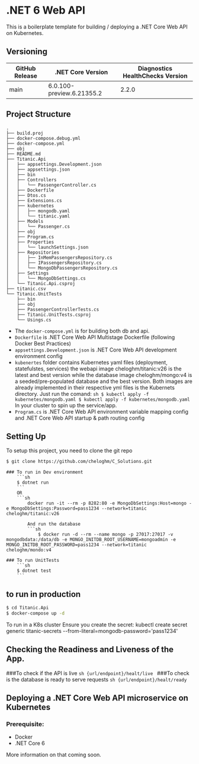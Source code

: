 # .NET 6 Web API

This is a boilerplate template for building / deploying a .NET Core Web API on Kubernetes.

## Versioning
| GitHub Release | .NET Core Version | Diagnostics HealthChecks Version |
|----------------|------------ |---------------------|
| main | 6.0.100-preview.6.21355.2 | 2.2.0 |

## Project Structure
```
.
├── build.proj
├── docker-compose.debug.yml
├── docker-compose.yml
├── obj
├── README.md
├── Titanic.Api
│   ├── appsettings.Development.json
│   ├── appsettings.json
│   ├── bin
│   ├── Controllers
│   │   └── PassengerController.cs
│   ├── Dockerfile
│   ├── Dtos.cs
│   ├── Extensions.cs
│   ├── kubernetes
│   │   ├── mongodb.yaml
│   │   └── titanic.yaml
│   ├── Models
│   │   └── Passenger.cs
│   ├── obj
│   ├── Program.cs
│   ├── Properties
│   │   └── launchSettings.json
│   ├── Repositories
│   │   ├── InMemPassengersRepository.cs
│   │   ├── IPassengersRepository.cs
│   │   └── MongoDbPassengersRepository.cs
│   ├── Settings
│   │   └── MongoDbSettings.cs
│   └── Titanic.Api.csproj
├── titanic.csv
└── Titanic.UnitTests
    ├── bin
    ├── obj
    ├── PassengerControllerTests.cs
    ├── Titanic.UnitTests.csproj
    └── Usings.cs
```

- The `docker-compose.yml` is for building both db and api.
- `Dockerfile` is .NET Core Web API Multistage Dockerfile (following Docker Best Practices)
- `appsettings.Development.json` is .NET Core Web API development environment config
- `kubenertes` folder contains Kubernetes yaml files (deployment, statefulstes, services) the webapi image cheloghm/titanic:v26 is the latest and best version
               while the database image cheloghm/mongo:v4 is a seeded/pre-populated database and the best version. Both images are already implemented in their                respective yml files is the Kubernets directory. Just run the comand:
               ```sh
               $ kubectl apply -f kubernetes/mongodb.yaml
               $ kubectl apply -f kubernetes/mongodb.yaml
               ```
               In your cluster to spin up the service/app.
- `Program.cs` is .NET Core Web API environment variable mapping config and .NET Core Web API startup & path routing config 

## Setting Up

To setup this project, you need to clone the git repo

```sh
$ git clone https://github.com/cheloghm/C_Solutions.git
```

    ### To run in Dev environment 
        ```sh
        $ dotnet run
        ```
        OR
        ```sh
            docker run -it --rm -p 8282:80 -e MongoDbSettings:Host=mongo -e MongoDbSettings:Password=pass1234 --network=titanic cheloghm/titanic:v26
```
        And run the database
        ```sh
            $ docker run -d --rm --name mongo -p 27017:27017 -v mongodbdata:/data/db -e MONGO_INITDB_ROOT_USERNAME=mongoadmin -e                MONGO_INITDB_ROOT_PASSWORD=pass1234 --network=titanic cheloghm/mondo:v4
```

    ### To run UnitTests
        ```sh
        $ dotnet test 
        ```

## to run in production

```sh
$ cd Titanic.Api
$ docker-compose up -d
```

To run in a K8s cluster
Ensure you create the secret: kubectl create secret generic titanic-secrets --from-literal=mongodb-password='pass1234'

## Checking the Readiness and Liveness of the App.
###To check if the API is live
    ```sh
    {url/endpoint}/healt/live
    ```
###To check is the database is ready to serve requests
    ```sh
    {url/endpoint}/healt/ready
    ```

## Deploying a .NET Core Web API microservice on Kubernetes

### Prerequisite:

- Docker
- .NET Core 6

More information on that coming soon.

